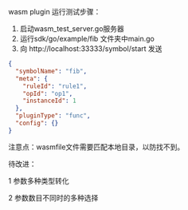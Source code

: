 wasm plugin 运行测试步骤：

1. 启动wasm_test_server.go服务器
2. 运行sdk/go/example/fib 文件夹中main.go
3. 向 http://localhost:33333/symbol/start 发送

```json
{
  "symbolName": "fib",
  "meta": {
    "ruleId": "rule1",
    "opId": "op1",
    "instanceId": 1
  },
  "pluginType": "func",
  "config": {}
}
```

注意点：wasmfile文件需要匹配本地目录，以防找不到。



待改进： 

1 参数多种类型转化

2 参数数目不同时的多种选择